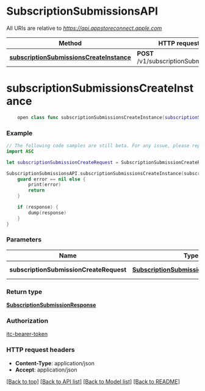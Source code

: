 # SubscriptionSubmissionsAPI

All URIs are relative to *https://api.appstoreconnect.apple.com*

Method | HTTP request | Description
------------- | ------------- | -------------
[**subscriptionSubmissionsCreateInstance**](SubscriptionSubmissionsAPI.md#subscriptionsubmissionscreateinstance) | **POST** /v1/subscriptionSubmissions | 


# **subscriptionSubmissionsCreateInstance**
```swift
    open class func subscriptionSubmissionsCreateInstance(subscriptionSubmissionCreateRequest: SubscriptionSubmissionCreateRequest, completion: @escaping (_ data: SubscriptionSubmissionResponse?, _ error: Error?) -> Void)
```



### Example
```swift
// The following code samples are still beta. For any issue, please report via http://github.com/OpenAPITools/openapi-generator/issues/new
import ASC

let subscriptionSubmissionCreateRequest = SubscriptionSubmissionCreateRequest(data: SubscriptionSubmissionCreateRequest_data(type: "type_example", relationships: SubscriptionAppStoreReviewScreenshotCreateRequest_data_relationships(subscription: SubscriptionAppStoreReviewScreenshotCreateRequest_data_relationships_subscription(data: PromotedPurchase_relationships_subscription_data(type: "type_example", id: "id_example"))))) // SubscriptionSubmissionCreateRequest | SubscriptionSubmission representation

SubscriptionSubmissionsAPI.subscriptionSubmissionsCreateInstance(subscriptionSubmissionCreateRequest: subscriptionSubmissionCreateRequest) { (response, error) in
    guard error == nil else {
        print(error)
        return
    }

    if (response) {
        dump(response)
    }
}
```

### Parameters

Name | Type | Description  | Notes
------------- | ------------- | ------------- | -------------
 **subscriptionSubmissionCreateRequest** | [**SubscriptionSubmissionCreateRequest**](SubscriptionSubmissionCreateRequest.md) | SubscriptionSubmission representation | 

### Return type

[**SubscriptionSubmissionResponse**](SubscriptionSubmissionResponse.md)

### Authorization

[itc-bearer-token](../README.md#itc-bearer-token)

### HTTP request headers

 - **Content-Type**: application/json
 - **Accept**: application/json

[[Back to top]](#) [[Back to API list]](../README.md#documentation-for-api-endpoints) [[Back to Model list]](../README.md#documentation-for-models) [[Back to README]](../README.md)

